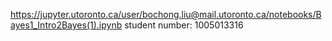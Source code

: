 https://jupyter.utoronto.ca/user/bochong.liu@mail.utoronto.ca/notebooks/Bayes1_Intro2Bayes(1).ipynb
student number: 1005013316

